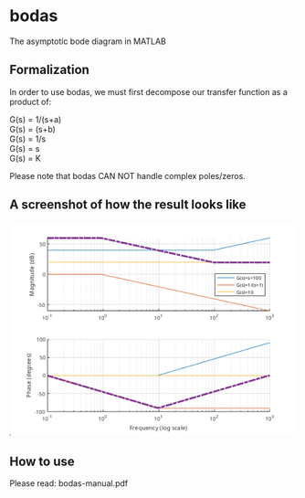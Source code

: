 # bodas
The asymptotic bode diagram in MATLAB

## Formalization

In order to use bodas, we must first decompose our transfer function as a product of:

G(s) = 1/(s+a)  
G(s) = (s+b)  
G(s) = 1/s  
G(s) = s  
G(s) = K 

Please note that bodas CAN NOT handle complex poles/zeros. 

## A screenshot of how the result looks like

![Screenshot](sshot.png)


## How to use

Please read: bodas-manual.pdf
